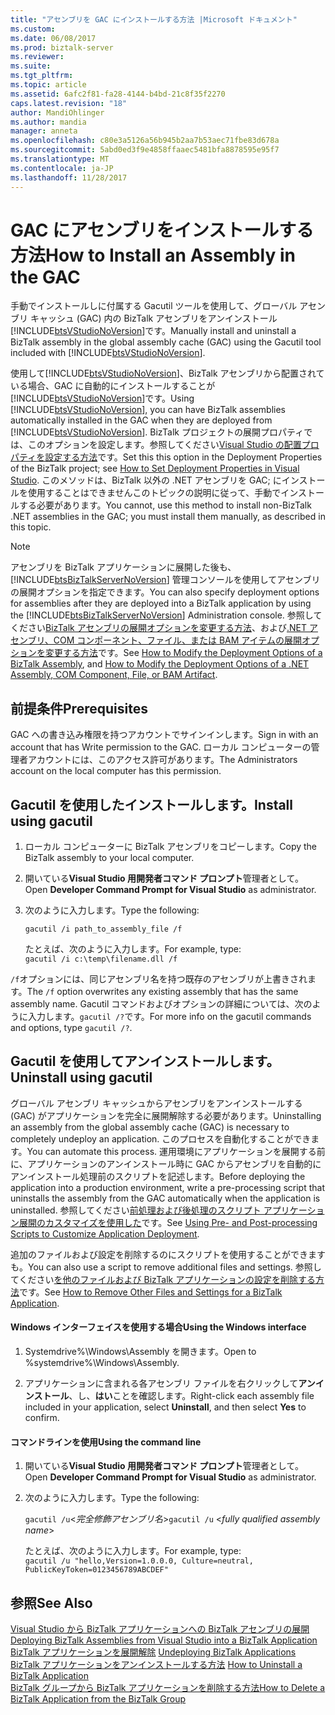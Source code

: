 ```yaml
---
title: "アセンブリを GAC にインストールする方法 |Microsoft ドキュメント"
ms.custom: 
ms.date: 06/08/2017
ms.prod: biztalk-server
ms.reviewer: 
ms.suite: 
ms.tgt_pltfrm: 
ms.topic: article
ms.assetid: 6afc2f81-fa28-4144-b4bd-21c8f35f2270
caps.latest.revision: "18"
author: MandiOhlinger
ms.author: mandia
manager: anneta
ms.openlocfilehash: c80e3a5126a56b945b2aa7b53aec71fbe83d678a
ms.sourcegitcommit: 5abd0ed3f9e4858ffaaec5481bfa8878595e95f7
ms.translationtype: MT
ms.contentlocale: ja-JP
ms.lasthandoff: 11/28/2017
---
```

# <a name="how-to-install-an-assembly-in-the-gac"></a><span data-ttu-id="e9af9-102">GAC にアセンブリをインストールする方法</span><span class="sxs-lookup"><span data-stu-id="e9af9-102">How to Install an Assembly in the GAC</span></span>
<span data-ttu-id="e9af9-103">手動でインストールしに付属する Gacutil ツールを使用して、グローバル アセンブリ キャッシュ (GAC) 内の BizTalk アセンブリをアンインストール[!INCLUDE[btsVStudioNoVersion](../includes/btsvstudionoversion-md.md)]です。</span><span class="sxs-lookup"><span data-stu-id="e9af9-103">Manually install and uninstall a BizTalk assembly in the global assembly cache (GAC) using the Gacutil tool included with [!INCLUDE[btsVStudioNoVersion](../includes/btsvstudionoversion-md.md)].</span></span>  
  
 <span data-ttu-id="e9af9-104">使用して[!INCLUDE[btsVStudioNoVersion](../includes/btsvstudionoversion-md.md)]、BizTalk アセンブリから配置されている場合、GAC に自動的にインストールすることが[!INCLUDE[btsVStudioNoVersion](../includes/btsvstudionoversion-md.md)]です。</span><span class="sxs-lookup"><span data-stu-id="e9af9-104">Using [!INCLUDE[btsVStudioNoVersion](../includes/btsvstudionoversion-md.md)], you can have BizTalk assemblies automatically installed in the GAC when they are deployed from [!INCLUDE[btsVStudioNoVersion](../includes/btsvstudionoversion-md.md)].</span></span> <span data-ttu-id="e9af9-105">BizTalk プロジェクトの展開プロパティでは、このオプションを設定します。参照してください[Visual Studio の配置プロパティを設定する方法](../core/how-to-set-deployment-properties-in-visual-studio.md)です。</span><span class="sxs-lookup"><span data-stu-id="e9af9-105">Set this this option in the Deployment Properties of the BizTalk project; see [How to Set Deployment Properties in Visual Studio](../core/how-to-set-deployment-properties-in-visual-studio.md).</span></span> <span data-ttu-id="e9af9-106">このメソッドは、BizTalk 以外の .NET アセンブリを GAC; にインストールを使用することはできませんこのトピックの説明に従って、手動でインストールする必要があります。</span><span class="sxs-lookup"><span data-stu-id="e9af9-106">You cannot, use this method to install non-BizTalk .NET assemblies in the GAC; you must install them manually, as described in this topic.</span></span>  
  
> [!NOTE]
>  <span data-ttu-id="e9af9-107">アセンブリを BizTalk アプリケーションに展開した後も、[!INCLUDE[btsBizTalkServerNoVersion](../includes/btsbiztalkservernoversion-md.md)] 管理コンソールを使用してアセンブリの展開オプションを指定できます。</span><span class="sxs-lookup"><span data-stu-id="e9af9-107">You can also specify deployment options for assemblies after they are deployed into a BizTalk application by using the [!INCLUDE[btsBizTalkServerNoVersion](../includes/btsbiztalkservernoversion-md.md)] Administration console.</span></span> <span data-ttu-id="e9af9-108">参照してください[BizTalk アセンブリの展開オプションを変更する方法](../core/how-to-modify-the-deployment-options-of-a-biztalk-assembly.md)、および[.NET アセンブリ、COM コンポーネント、ファイル、または BAM アイテムの展開オプションを変更する方法](../core/modify-deployment-options-of-net-assembly-com-component-file-bam-artifact.md)です。</span><span class="sxs-lookup"><span data-stu-id="e9af9-108">See [How to Modify the Deployment Options of a BizTalk Assembly](../core/how-to-modify-the-deployment-options-of-a-biztalk-assembly.md), and [How to Modify the Deployment Options of a .NET Assembly, COM Component, File, or BAM Artifact](../core/modify-deployment-options-of-net-assembly-com-component-file-bam-artifact.md).</span></span>  
  
## <a name="prerequisites"></a><span data-ttu-id="e9af9-109">前提条件</span><span class="sxs-lookup"><span data-stu-id="e9af9-109">Prerequisites</span></span>  
<span data-ttu-id="e9af9-110">GAC への書き込み権限を持つアカウントでサインインします。</span><span class="sxs-lookup"><span data-stu-id="e9af9-110">Sign in with an account that has Write permission to the GAC.</span></span> <span data-ttu-id="e9af9-111">ローカル コンピューターの管理者アカウントには、このアクセス許可があります。</span><span class="sxs-lookup"><span data-stu-id="e9af9-111">The Administrators account on the local computer has this permission.</span></span>  

  
## <a name="install-using-gacutil"></a><span data-ttu-id="e9af9-112">Gacutil を使用したインストールします。</span><span class="sxs-lookup"><span data-stu-id="e9af9-112">Install using gacutil</span></span>
  
1.  <span data-ttu-id="e9af9-113">ローカル コンピューターに BizTalk アセンブリをコピーします。</span><span class="sxs-lookup"><span data-stu-id="e9af9-113">Copy the BizTalk assembly to your local computer.</span></span>  
  
2.  <span data-ttu-id="e9af9-114">開いている**Visual Studio 用開発者コマンド プロンプト**管理者として。</span><span class="sxs-lookup"><span data-stu-id="e9af9-114">Open **Developer Command Prompt for Visual Studio** as administrator.</span></span>  
  
3.  <span data-ttu-id="e9af9-115">次のように入力します。</span><span class="sxs-lookup"><span data-stu-id="e9af9-115">Type the following:</span></span>  
  
     `gacutil /i path_to_assembly_file /f`

    <span data-ttu-id="e9af9-116">たとえば、次のように入力します。</span><span class="sxs-lookup"><span data-stu-id="e9af9-116">For example, type:</span></span>  
    `gacutil /i c:\temp\filename.dll /f`
    
<span data-ttu-id="e9af9-117">`/f`オプションには、同じアセンブリ名を持つ既存のアセンブリが上書きされます。</span><span class="sxs-lookup"><span data-stu-id="e9af9-117">The `/f` option overwrites any existing assembly that has the same assembly name.</span></span> <span data-ttu-id="e9af9-118">Gacutil コマンドおよびオプションの詳細については、次のように入力します。`gacutil /?`です。</span><span class="sxs-lookup"><span data-stu-id="e9af9-118">For more info on the gacutil commands and options, type `gacutil /?`.</span></span> 

## <a name="uninstall-using-gacutil"></a><span data-ttu-id="e9af9-119">Gacutil を使用してアンインストールします。</span><span class="sxs-lookup"><span data-stu-id="e9af9-119">Uninstall using gacutil</span></span>
<span data-ttu-id="e9af9-120">グローバル アセンブリ キャッシュからアセンブリをアンインストールする (GAC) がアプリケーションを完全に展開解除する必要があります。</span><span class="sxs-lookup"><span data-stu-id="e9af9-120">Uninstalling an assembly from the global assembly cache (GAC) is necessary to completely undeploy an application.</span></span> <span data-ttu-id="e9af9-121">このプロセスを自動化することができます。</span><span class="sxs-lookup"><span data-stu-id="e9af9-121">You can automate this process.</span></span> <span data-ttu-id="e9af9-122">運用環境にアプリケーションを展開する前に、アプリケーションのアンインストール時に GAC からアセンブリを自動的にアンインストール処理前のスクリプトを記述します。</span><span class="sxs-lookup"><span data-stu-id="e9af9-122">Before deploying the application into a production environment, write a pre-processing script that uninstalls the assembly from the GAC automatically when the application is uninstalled.</span></span> <span data-ttu-id="e9af9-123">参照してください[前処理および後処理のスクリプト アプリケーション展開のカスタマイズを使用した](../core/using-pre-and-post-processing-scripts-to-customize-application-deployment.md)です。</span><span class="sxs-lookup"><span data-stu-id="e9af9-123">See [Using Pre- and Post-processing Scripts to Customize Application Deployment](../core/using-pre-and-post-processing-scripts-to-customize-application-deployment.md).</span></span>  
  
 <span data-ttu-id="e9af9-124">追加のファイルおよび設定を削除するのにスクリプトを使用することができますも。</span><span class="sxs-lookup"><span data-stu-id="e9af9-124">You can also use a script to remove additional files and settings.</span></span> <span data-ttu-id="e9af9-125">参照してください[を他のファイルおよび BizTalk アプリケーションの設定を削除する方法](../core/how-to-remove-other-files-and-settings-for-a-biztalk-application.md)です。</span><span class="sxs-lookup"><span data-stu-id="e9af9-125">See [How to Remove Other Files and Settings for a BizTalk Application](../core/how-to-remove-other-files-and-settings-for-a-biztalk-application.md).</span></span>  
 
#### <a name="using-the-windows-interface"></a><span data-ttu-id="e9af9-126">Windows インターフェイスを使用する場合</span><span class="sxs-lookup"><span data-stu-id="e9af9-126">Using the Windows interface</span></span>  
  
1.  <span data-ttu-id="e9af9-127">Systemdrive%\Windows\Assembly を開きます。</span><span class="sxs-lookup"><span data-stu-id="e9af9-127">Open to %systemdrive%\Windows\Assembly.</span></span>  
  
2.  <span data-ttu-id="e9af9-128">アプリケーションに含まれる各アセンブリ ファイルを右クリックして**アンインストール**、し、**はい**ことを確認します。</span><span class="sxs-lookup"><span data-stu-id="e9af9-128">Right-click each assembly file included in your application, select **Uninstall**, and then select **Yes** to confirm.</span></span>  
  
#### <a name="using-the-command-line"></a><span data-ttu-id="e9af9-129">コマンドラインを使用</span><span class="sxs-lookup"><span data-stu-id="e9af9-129">Using the command line</span></span>  
  
1.  <span data-ttu-id="e9af9-130">開いている**Visual Studio 用開発者コマンド プロンプト**管理者として。</span><span class="sxs-lookup"><span data-stu-id="e9af9-130">Open **Developer Command Prompt for Visual Studio** as administrator.</span></span> 
  
2.  <span data-ttu-id="e9af9-131">次のように入力します。</span><span class="sxs-lookup"><span data-stu-id="e9af9-131">Type the following:</span></span>  
  
     <span data-ttu-id="e9af9-132">`gacutil /u`\<*完全修飾アセンブリ名*\></span><span class="sxs-lookup"><span data-stu-id="e9af9-132">`gacutil /u` \<*fully qualified assembly name*\></span></span>  
  
     <span data-ttu-id="e9af9-133">たとえば、次のように入力します。</span><span class="sxs-lookup"><span data-stu-id="e9af9-133">For example, type:</span></span>  
     `gacutil /u "hello,Version=1.0.0.0, Culture=neutral, PublicKeyToken=0123456789ABCDEF"`
       
## <a name="see-also"></a><span data-ttu-id="e9af9-134">参照</span><span class="sxs-lookup"><span data-stu-id="e9af9-134">See Also</span></span>  
 [<span data-ttu-id="e9af9-135">Visual Studio から BizTalk アプリケーションへの BizTalk アセンブリの展開</span><span class="sxs-lookup"><span data-stu-id="e9af9-135">Deploying BizTalk Assemblies from Visual Studio into a BizTalk Application</span></span>](../core/deploying-biztalk-assemblies-from-visual-studio-into-a-biztalk-application.md)  
<span data-ttu-id="e9af9-136">[BizTalk アプリケーションを展開解除](../core/undeploying-biztalk-applications.md) </span><span class="sxs-lookup"><span data-stu-id="e9af9-136">[Undeploying BizTalk Applications](../core/undeploying-biztalk-applications.md) </span></span>  
 <span data-ttu-id="e9af9-137">[BizTalk アプリケーションをアンインストールする方法](../core/how-to-uninstall-a-biztalk-application.md) </span><span class="sxs-lookup"><span data-stu-id="e9af9-137">[How to Uninstall a BizTalk Application](../core/how-to-uninstall-a-biztalk-application.md) </span></span>  
 [<span data-ttu-id="e9af9-138">BizTalk グループから BizTalk アプリケーションを削除する方法</span><span class="sxs-lookup"><span data-stu-id="e9af9-138">How to Delete a BizTalk Application from the BizTalk Group</span></span>](../core/how-to-delete-a-biztalk-application-from-the-biztalk-group.md)
 